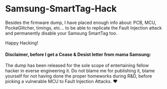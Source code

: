 # Samsung-SmartTag-Hack

Besides the firmware dump, I have placed enough info about: PCB, MCU, PockeGlitcher, timings, etc... to be able to replicate the Fault Injection attack and permanently disable your Samsung SmartTag too.

Happy Hacking!

#### Disclaimer, before I get a Cease & Desist letter from mama Samsung:
The dump has been released for the sole scope of entertaining fellow hacker in everse engineering it.
Do not blame me for publishing it, blame yourself for not having done the proper homeworks during R&D, before picking a vulnerable MCU to Fault Injection Attacks. ♥
